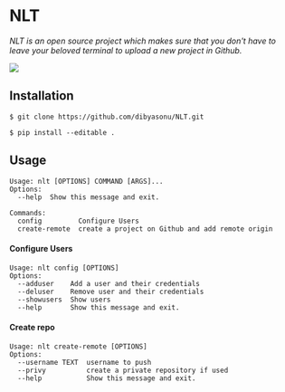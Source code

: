 # NLT
*NLT is an open source project which makes sure that you don't have to leave your beloved terminal to upload a new project in Github.*

![](https://img.shields.io/badge/python-3-blue.svg?style=for-the-badge&logo=python)

## Installation
`$ git clone https://github.com/dibyasonu/NLT.git`

`$ pip install --editable .`

## Usage
```
Usage: nlt [OPTIONS] COMMAND [ARGS]...
Options:
  --help  Show this message and exit.

Commands:
  config         Configure Users
  create-remote  create a project on Github and add remote origin
```

#### Configure Users

```
Usage: nlt config [OPTIONS]
Options:
  --adduser    Add a user and their credentials
  --deluser    Remove user and their credentials
  --showusers  Show users 
  --help       Show this message and exit.
```

#### Create repo

```
Usage: nlt create-remote [OPTIONS]
Options:
  --username TEXT  username to push
  --privy          create a private repository if used
  --help           Show this message and exit.
```
